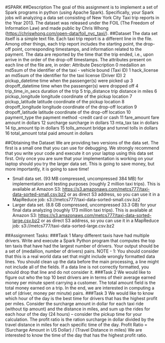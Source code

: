 #SPARK
##Description
The goal of this assignment is to implement a set of Spark programs in python (using Apache
Spark). Specifically, your Spark jobs will analyzing a data set consisting of New York City Taxi trip
reports in the Year 2013. The dataset was released under the FOIL (The Freedom of Information Law)
and made public by Chris Whong (https://chriswhong.com/open-data/foil_nyc_taxi/).
##Dataset
The data set itself is a simple text file. Each taxi trip report is a different line in the file. Among other
things, each trip report includes the starting point, the drop-off point, corresponding timestamps, and
information related to the payment. The data are reported by the time that the trip ended, i.e., upon
arrive in the order of the drop-off timestamps.
The attributes present on each line of the file are, in order:
Attribute Description
0 medallion an md5sum of the identifier of the taxi - vehicle bound (Taxi ID)
1 hack_license an md5sum of the identifier for the taxi license (Driver ID)
2 pickup_datetime time when the passenger(s) were picked up
3 dropoff_datetime time when the passenger(s) were dropped off
4 trip_time_in_secs duration of the trip
5 trip_distance trip distance in miles
6 pickup_longitude longitude coordinate of the pickup location
7 pickup_latitude latitude coordinate of the pickup location
8 dropoff_longitude longitude coordinate of the drop-off location
9 dropoff_latitude latitude coordinate of the drop-off location
10 payment_type the payment method -credit card or cash
11 fare_amount fare amount in dollars
12 surcharge surcharge in dollars
13 mta_tax tax in dollars
14 tip_amount tip in dollars
15 tolls_amount bridge and tunnel tolls in dollars
16 total_amount total paid amount in dollars

##Obtaining the Dataset
We are providing two versions of the data set. The first is a small one that you can use for debugging.
We strongly recommend that you write your code and execute it on your laptop using this data set first.
Only once you are sure that your implementation is working on your laptop should you try the larger
data set. This is going to save money, but more importantly, it is going to save time!
- Small data set. (93 MB compressed, uncompressed 384 MB) for implementation and
testing purposes (roughly 2 million taxi trips).
This is available at Amazon S3: https://s3.amazonaws.com/metcs777/taxi-data-sorted-small.csv.bz2
or as direct S3 address, so you can use it in a MapReduce job:
s3://metcs777/taxi-data-sorted-small.csv.bz2
- Larger data set. (8.8 GB compressed, uncompressed 33.3 GB) for your final data
analyzing (roughly 173 million taxi trips).
This is available at Amazon S3: https://s3.amazonaws.com/metcs777/taxi-data-sorted-large.csv.bz2
or as direct S3 address, so you can use it in a MapReduce job:
s3://metcs777/taxi-data-sorted-large.csv.bz2


##Assignment Tasks:
###Task 1
Many different taxis have had multiple drivers. Write and execute a Spark Python program that
computes the top ten taxis that have had the largest number of drivers. Your output should be a set of
(medallion, number of drivers) pairs.
NOTE - 1: You should consider that this is a real world data set that might include wrongly formatted
data lines. You should clean up the data before the main processing, a line might not include all of the
fields. If a data line is not correctly formatted, you should drop that line and do not consider it.
###Task 2 
We would like to figure out who the top 10 best drivers are in terms of their average earned money per
minute spent carrying a customer. The total amount field is the total money earned on a trip. In the end,
we are interested in computing a set of (driver, money per minute) pairs.
###Task 3
We would like to know which hour of the day is the best time for drivers that has the highest profit per
miles. Consider the surcharge amount in dollar for each taxi ride (without tip amount) and the distance in
miles, and sum up the rides for each hour of the day (24 hours) – consider the pickup time for your calculation.
The profit ratio is the ration surcharge in dollar divided by the travel distance in miles for each specific time of
the day.
Profit Ratio = (Surcharge Amount in US Dollar) / (Travel Distance in miles)
We are interested to know the time of the day that has the highest profit ratio.

